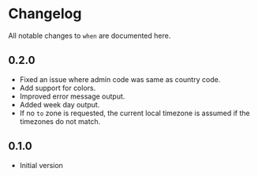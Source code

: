 # Changelog

All notable changes to `when` are documented here.

## 0.2.0

- Fixed an issue where admin code was same as country code.
- Add support for colors.
- Improved error message output.
- Added week day output.
- If no `to` zone is requested, the current local timezone is assumed if the timezones do not match.

## 0.1.0

- Initial version
